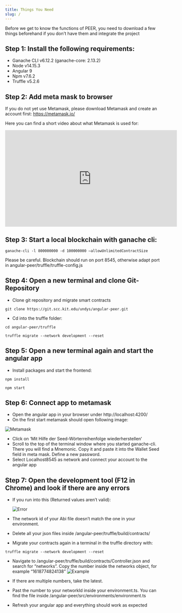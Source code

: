 ```yaml
---
title: Things You Need
slug: /
---
```

Before we get to know the functions of PEER, you need to download a few things beforehand if you don't have them and integrate the project

## Step 1: Install the following requirements:

- Ganache CLI v6.12.2 (ganache-core: 2.13.2)
- Node v14.15.3
- Angular 9
- Npm v7.6.2
- Truffle v5.2.6

## Step 2: Add meta mask to browser

If you do not yet use Metamask, please download Metamask and create an account first: https://metamask.io/

Here you can find a short video about what Metamask is used for:
<iframe width="560" height="315" src="https://www.youtube.com/embed/YVgfHZMFFFQ" title="YouTube video player" frameborder="0" allow="accelerometer; autoplay; clipboard-write; encrypted-media; gyroscope; picture-in-picture" allowfullscreen></iframe>

## Step 3: Start a local blockchain with ganache cli:

```shell
ganache-cli -l 800000000 -d 100000000 –allowUnlimitedContractSize
```

Please be careful. Blockchain should run on port 8545, otherwise adapt port in angular-peer/truffle/truffle-config.js

## Step 4: Open a new terminal and clone Git-Repository

- Clone git repository and migrate smart contracts
```shell
git clone https://git.scc.kit.edu/undys/angular-peer.git
```

- Cd into the truffle folder:
```shell
cd angular-peer/truffle
```
```shell
truffle migrate --network development --reset
```

## Step 5: Open a new terminal again and start the angular app

- Install packages and start the frontend: 
```shell
npm install
```
```shell
npm start
```
## Step 6: Connect app to metamask

- Open the angular app in your browser under http://localhost:4200/
- On the first start metamask should open following image:

![Metamask](/img/metamask.png)
- Click on ‘Mit Hilfe der Seed-Wörterreihenfolge wiederherstellen‘
- Scroll to the top of the terminal window where you started ganache-cli. There you will find a Mnemonic. Copy it and paste it into the Wallet Seed field in meta mask. Define a new password.
- Select Localhost8545 as network and connect your account to the angular app

## Step 7: Open the development tool (F12 in Chrome) and look if there are any errors

- If you run into this (Returned values aren’t valid):
  
  ![Error](/img/error.png)

- The network id of your Abi file doesn’t match the one in your environment.
- Delete all your json files inside /angular-peer/truffle/build/contracts/
- Migrate your contracts again in a terminal in the truffle directory with:
```shell
truffle migrate --network development --reset 
```
- Navigate to /angular-peer/truffle/build/contracts/Controller.json and search for “networks”. Copy the number inside the networks object, for example “1618774824138”
  ![Example](/img/example.png)
  
- If there are multiple numbers, take the latest.
- Past the number to your networkId inside your environment.ts. You can find the file inside /angular-peer/src/environments/environment.ts
- Refresh your angular app and everything should work as expected